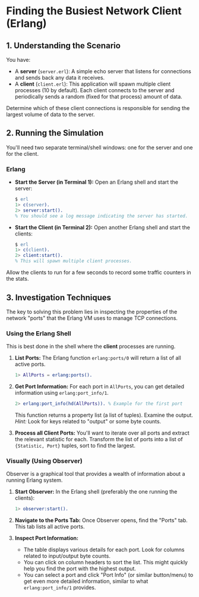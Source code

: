 # Finding the Busiest Network Client (Erlang)

## 1. Understanding the Scenario

You have:

- A **server** (`server.erl`): A simple echo server that listens for connections and sends back any data it receives.
- A **client** (`client.erl`): This application will spawn multiple client processes (10 by default). Each client connects to the server and periodically sends a random (fixed for that process) amount of data.

Determine which of these client connections is responsible for sending the largest volume of data to the server.

## 2. Running the Simulation

You'll need two separate terminal/shell windows: one for the server and one for the client.

### Erlang

- **Start the Server (in Terminal 1):**
  Open an Erlang shell and start the server:
  ```erlang
  $ erl
  1> c(server).
  2> server:start().
  % You should see a log message indicating the server has started.
  ```
- **Start the Client (in Terminal 2):**
  Open another Erlang shell and start the clients:
  ```erlang
  $ erl
  1> c(client).
  2> client:start().
  % This will spawn multiple client processes.
  ```

Allow the clients to run for a few seconds to record some traffic counters in the stats.

## 3. Investigation Techniques

The key to solving this problem lies in inspecting the properties of the network "ports" that the Erlang VM uses to manage TCP connections.

### Using the Erlang Shell

This is best done in the shell where the **client** processes are running.

1. **List Ports:**
   The Erlang function `erlang:ports/0` will return a list of all active ports.

   ```erlang
   1> AllPorts = erlang:ports().
   ```

2. **Get Port Information:**
   For each port in `AllPorts`, you can get detailed information using `erlang:port_info/1`.

   ```erlang
   2> erlang:port_info(hd(AllPorts)). % Example for the first port
   ```

   This function returns a property list (a list of tuples). Examine the output.
   _Hint:_ Look for keys related to "output" or some byte counts.

3. **Process all Client Ports:**
   You'll want to iterate over all ports and extract the relevant statistic for each.
   Transform the list of ports into a list of `{Statistic, Port}` tuples, sort to find the largest.

### Visually (Using Observer)

Observer is a graphical tool that provides a wealth of information about a running Erlang system.

1. **Start Observer:**
   In the Erlang shell (preferably the one running the clients):

   ```erlang
   1> observer:start().
   ```

2. **Navigate to the Ports Tab:**
   Once Observer opens, find the "Ports" tab. This tab lists all active ports.

3. **Inspect Port Information:**
   - The table displays various details for each port. Look for columns related to input/output byte counts.
   - You can click on column headers to sort the list. This might quickly help you find the port with the highest output.
   - You can select a port and click "Port Info" (or similar button/menu) to get even more detailed information, similar to what `erlang:port_info/1` provides.
